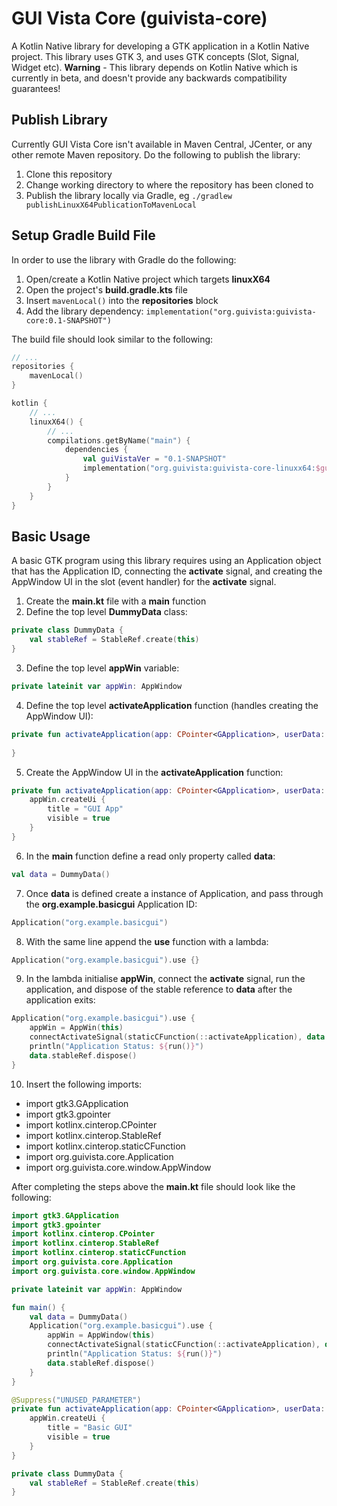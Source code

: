 # GUI Vista Core (guivista-core)

A Kotlin Native library for developing a GTK application in a Kotlin Native project. This library uses GTK 3, and uses GTK concepts (Slot, Signal, Widget etc). **Warning** - This library depends on Kotlin Native which is currently in beta, and doesn't provide any backwards compatibility guarantees!


## Publish Library

Currently GUI Vista Core isn't available in Maven Central, JCenter, or any other remote Maven repository. Do the following to publish the library:

1. Clone this repository
2. Change working directory to where the repository has been cloned to
3. Publish the library locally via Gradle, eg `./gradlew publishLinuxX64PublicationToMavenLocal`


## Setup Gradle Build File

In order to use the library with Gradle do the following:

1. Open/create a Kotlin Native project which targets **linuxX64**
2. Open the project's **build.gradle.kts** file
3. Insert `mavenLocal()` into the **repositories** block
4. Add the library dependency:
`implementation("org.guivista:guivista-core:0.1-SNAPSHOT")`

The build file should look similar to the following:
```kotlin
// ...
repositories {
    mavenLocal()
}

kotlin {
    // ...
    linuxX64() {
        // ...
        compilations.getByName("main") {
            dependencies {
                val guiVistaVer = "0.1-SNAPSHOT"
                implementation("org.guivista:guivista-core-linuxx64:$guiVistaVer")
            }
        }
    }
}
```


## Basic Usage

A basic GTK program using this library requires using an Application object that has the Application ID, connecting the **activate** signal, and creating the AppWindow UI in the slot (event handler) for the **activate** signal.

1. Create the **main.kt** file with a **main** function
2. Define the top level **DummyData** class:
```kotlin
private class DummyData {
    val stableRef = StableRef.create(this)
}
```
3. Define the top level **appWin** variable:
```kotlin
private lateinit var appWin: AppWindow
```
4. Define the top level **activateApplication** function (handles creating the AppWindow UI):
```kotlin
private fun activateApplication(app: CPointer<GApplication>, userData: gpointer) {
    
}
```
5. Create the AppWindow UI in the **activateApplication** function:
```kotlin
private fun activateApplication(app: CPointer<GApplication>, userData: gpointer) {
    appWin.createUi {
        title = "GUI App"
        visible = true
    }
}
```
6. In the **main** function define a read only property called **data**:
```kotlin
val data = DummyData()
```
7. Once **data** is defined create a instance of Application, and pass through the **org.example.basicgui** Application ID:
```kotlin
Application("org.example.basicgui")
```
8. With the same line append the **use** function with a lambda:
```kotlin
Application("org.example.basicgui").use {}
```
9. In the lambda initialise **appWin**, connect the **activate** signal, run the application, and dispose of the stable reference to **data** after the application exits:
```kotlin
Application("org.example.basicgui").use {
    appWin = AppWin(this)
    connectActivateSignal(staticCFunction(::activateApplication), data.stableRef.asCPointer())
    println("Application Status: ${run()}")
    data.stableRef.dispose()
}
```
10. Insert the following imports:
- import gtk3.GApplication
- import gtk3.gpointer
- import kotlinx.cinterop.CPointer
- import kotlinx.cinterop.StableRef
- import kotlinx.cinterop.staticCFunction
- import org.guivista.core.Application
- import org.guivista.core.window.AppWindow


After completing the steps above the **main.kt** file should look like the following:
```kotlin
import gtk3.GApplication
import gtk3.gpointer
import kotlinx.cinterop.CPointer
import kotlinx.cinterop.StableRef
import kotlinx.cinterop.staticCFunction
import org.guivista.core.Application
import org.guivista.core.window.AppWindow

private lateinit var appWin: AppWindow

fun main() {
    val data = DummyData()
    Application("org.example.basicgui").use {
        appWin = AppWindow(this)
        connectActivateSignal(staticCFunction(::activateApplication), data.stableRef.asCPointer())
        println("Application Status: ${run()}")
        data.stableRef.dispose()
    }
}

@Suppress("UNUSED_PARAMETER")
private fun activateApplication(app: CPointer<GApplication>, userData: gpointer) {
    appWin.createUi {
        title = "Basic GUI"
        visible = true
    }
}

private class DummyData {
    val stableRef = StableRef.create(this)
}
```
